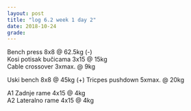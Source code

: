 ```yaml
---
layout: post
title: "log 6.2 week 1 day 2"
date: 2018-10-24
grade:
---
```


Bench press 8x8 @ 62.5kg (-)    
Kosi potisak bučicama 3x15 @ 15kg  
Cable crossover 3xmax. @ 9kg   

Uski bench 8x8 @ 45kg (+) 
Tricpes pushdown 5xmax. @ 20kg   

A1 Zadnje rame 4x15 @ 4kg  
A2 Lateralno rame 4x15 @ 4kg  
